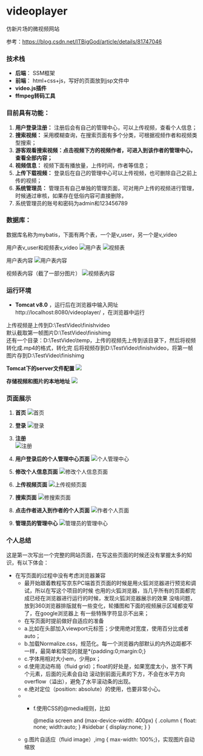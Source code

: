 
# videoplayer
仿新片场的微视频网站

参考：https://blog.csdn.net/ITBigGod/article/details/81747046

### 技术栈
- **后端**： SSM框架
- **前端**： html+css+js，写好的页面放到jsp文件中
- **video.js插件**
- **ffmpeg转码工具**


### 目前具有功能：
1. **用户登录注册：** 注册后会有自己的管理中心，可以上传视频，查看个人信息；
2. **搜索视频：** 采用模糊查询，在搜索页面有多个分类，可根据视频作者和视频类型搜索；
3. **游客观看搜索视频：点击视频下方的视频作者，可进入到该作者的管理中心，查看全部内容；**
4. **视频信息：** 视频下面有播放量，上传时间，作者等信息；
5. **上传下载视频：** 登录后在自己的管理中心可以上传视频，也可删除自己之前上传的视频；
5. **系统管理员：** 管理员有自己单独的管理页面，可对用户上传的视频进行管理，时候通过审核，如果存在低俗内容可直接删除，
6. 系统管理员的账号和密码为admin和123456789


### 数据库：
数据库名称为mybatis，下面有两个表，一个是v_user，另一个是v_video

用户表v_user和视频表v_video
![用户表](img/v_user.PNG) ![视频表](img/v_video.PNG) 

用户表内容
![用户表内容](img/v_user内容.PNG)

视频表内容（截了一部分图片）
![视频表内容](img/v_video内容.PNG)



### 运行环境
- **Tomcat v8.0** ，运行后在浏览器中输入网址http://localhost:8080/videoplayer/ ，在浏览器中运行

上传视频是上传到D:\TestVideo\finishvideo  <br>
默认截取第一帧图片D:\TestVideo\finishimg  <br>
还有一个目录：D:\TestVideo\temp，上传的视频先上传到该目录下，然后将视频转化成.mp4的格式，转化完
后将视频存到D:\TestVideo\finishvideo，将第一帧图片存到D:\TestVideo\finishimg

**Tomcat下的server文件配置**
![](img/Tomcat下的server文件配置.PNG)

**存储视频和图片的本地地址**
![](img/存储视频和图片的地址.PNG)


### 页面展示
1. **首页**
![首页](img/首页.png)

2. **登录**
![登录](img/登录.PNG)

3. **注册**  
![注册](img/注册.PNG)

4. **用户登录后的个人管理中心页面**
![个人管理中心](img/个人管理中心.png)

5. **修改个人信息页面**
![修改个人信息页面](img/修改个人信息页面.PNG)

6. **上传视频页面**
![上传视频页面](img/上传视频页面.PNG)

7. **搜索页面**
![修搜索页面](img/搜索.png)

8. **点击作者进入到作者的个人页面**
![作者个人页面](img/作者个人页面.png)

9. **管理员的管理中心**
![管理员的管理中心](img/管理员的管理中心.PNG)


### 个人总结
这是第一次写出一个完整的网站页面，在写这些页面的时候还没有掌握太多的知识，有以下体会：
- 在写页面的过程中没有考虑浏览器兼容
  - 最开始跟着教程写京东PC端首页页面的时候是用火狐浏览器进行预览和调试，所以在写这个项目的时候
    也用的火狐浏览器，当几乎所有的页面都完成已经在浏览器进行运行的时候，发现火狐浏览器展示的效果
    没啥问题，放到360浏览器排版就有一些变化，轮播图和下面的视频展示区域都变窄了，在google浏览器上
	有一些特殊字符显示不出来；
  - 在写页面时提前做好自适应的准备
   -  a.比如在头部加入viewport元标签；少使用绝对宽度，使用百分比或者 auto；
   -  b.加载Normalize.css，规范化。每一个浏览器内部默认的内外边距都不一样，最简单和常见的就是*{padding:0;margin:0;}
   -  c.字体用相对大小em，少用px；
   -  d.使用流动布局（fluid grid）；float的好处是，如果宽度太小，放不下两个元素，后面的元素会自动
	          滚动到前面元素的下方，不会在水平方向overflow（溢出），避免了水平滚动条的出现。
   -  e.绝对定位（position: absolute）的使用，也要非常小心。
   -  * f.使用CSS的@media规则，比如
   
		@media screen and (max-device-width: 400px) {
		.column {
		float: none;
		width:auto;
		}
		#sidebar {
		display:none;
		}
		}
   -  g.图片自适应（fluid image）,img { max-width: 100%;}，实现图片自动缩放

